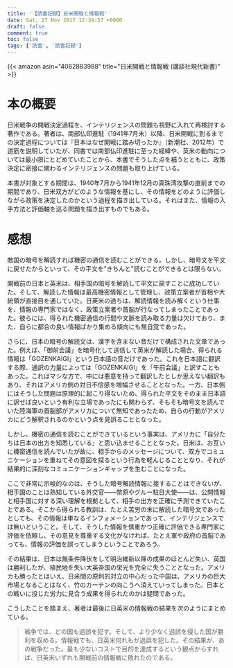```yaml
---
title: '【読書記録】日米開戦と情報戦'
date: Sat, 27 Nov 2017 12:34:57 +0000
draft: false
comment: true
toc: false
tags: ['読書', '読書記録']
---
```


{{< amazon asin="4062883988" title="日米開戦と情報戦 (講談社現代新書)" >}}

本の概要
====

日米戦争の開戦決定過程を、インテリジェンスの問題も視野に入れて再検討する著作である。著者は、南部仏印進駐（1941年7月末）以降、日米開戦に到るまでの決定過程については『日本はなぜ開戦に踏み切ったか』（新潮社、2012年）で道筋を説明していたが、同書では南部仏印進駐に至った経緯や、英米の動向については最小限にとどめていたことから、本書でそうした点を補うとともに、政策決定に密接に関わるインテリジェンスの問題も取り上げている。

本書が対象とする期間は、1940年7月から1941年12月の真珠湾攻撃の直前までの期間であり、日米双方がどのような情報を基にし、その情報をどのように評価しながら政策を決定したのかという過程を描き出している。それはまた、情報の入手方法と評価軸を巡る問題を描き出すものでもある。

感想
==

敵国の暗号を解読すれば機密の通信を読むことができる。しかし、暗号文を平文に戻せたからといって、その平文を"きちんと"読むことができるとは限らない。

開戦前の日本と英米は、相手国の暗号を解読して平文に戻すことに成功していた。そして、解読した情報は最高機密情報として管理し、政策立案者が首相や大統領が直接目を通していた。日英米の過ちは、解読情報を読み解くという仕事を、情報の専門家ではなく、政策立案者や首脳が行なってしまったことであった。彼らには、得られた機密通信の行間や文脈を読み取る力量は欠けており、また、自らに都合の良い情報ばかり集める傾向にも無自覚であった。

さらに、日本の暗号の解読文は、漢字を含まない音だけで構成された文章であった。例えば、「御前会議」を暗号化して送信して英米が解読した場合、得られる情報は「GOZENKAIGI」という日本語の音だけであった。これを日本語に翻訳する際、通訳の力量によっては「GOZENKAIGI」を「午前会議」と訳すこともあった。これはマシな方で、中には悪意を持って翻訳したとしか思えない翻訳もあり、それはアメリカ側の対日不信感を増幅させることとなった。一方、日本側にはそうした問題は原理的に起こり得ないため、得られた平文をそのまま日本語に訳せば良いという有利な立場であったにも関わらず、そもそも暗号文を読んでいた陸海軍の首脳部がアメリカについて無知であったため、自らの行動がアメリカにどう解釈されるのかという点を見誤ることとなった。

しかし、機密の通信を読むことができているという事実は、アメリカに「自分たちは日本の出方を知悉している」と思い込ませることとなった。日米は、お互いに機密通信を読んでいたが故に、相手からのメッセージについて、双方でコミュニケーションを重ねてその意図を探るという行為を軽んじることとなり、それが結果的に深刻なコミュニケーションギャップを生むことになった。

ここで非常に示唆的なのは、そうした暗号解読情報に接することはできないが、相手国のことは熟知している外交官——幣原やグルー駐日大使——は、公開情報と相手国に対する深い理解を根拠として、相手の出方を正確に予測できていたことである。そこから得られる教訓は、たとえ苦労の末に解読した暗号文であったとしても、その情報は単なるインフォメーションであって、インテリジェンスでは無いということ。そして、そうした情報を慎重かつ正確に評価できる専門家に評価を依頼し、その意見を尊重する文化がなければ、たとえ軍や政府の首脳であっても、情報の評価を誤ってしまうということであろう。

その結果は、日本は無条件降伏をして明治維新以降の成果のほとんど失い、英国は勝利したが、植民地を失い大英帝国の栄光を完全に失うこととなった。アメリカも勝ったとはいえ、日米間の原則的対立の中心だった中国は、アメリカの巨大市場となることはなく、竹のカーテンの向こうへ消えていってしまった。日本との戦いに投じた労力に見合う成果を得られたのかは疑問であった。

こうしたことを踏まえ、著者は最後に日英米の情報戦の結果を次のようにまとめている。

> 戦争では、どの国も過誤を犯す。そして、より少なく過誤を侵した国が勝利を収める。情報戦でも、日英米何れもが過誤を犯した。その結果が、あの戦争だった。最も少ないコストで目的を達成するという観点からすれば、日英米いずれも開戦前の情報戦に敗れたのである。
